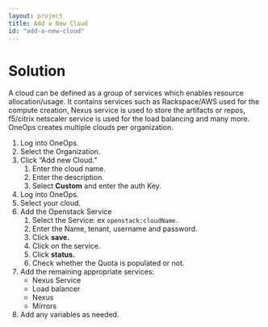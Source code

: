 ```yaml
---
layout: project
title: Add a New Cloud
id: "add-a-new-cloud"
---
```


# Solution

A cloud can be defined as a group of services which enables resource allocation/usage. It contains services such as Rackspace/AWS used for the compute creation, Nexus service is used to store the artifacts or repos, f5/citrix netscaler service is used for the load balancing and many more. OneOps creates multiple clouds per organization.


1. Log into OneOps.
2. Select the Organization.
3. Click “Add new Cloud.”
    1. Enter the cloud name.
    2. Enter the description.
    3. Select **Custom** and enter the auth Key.
4. Log into OneOps.
5. Select your cloud.
6. Add the Openstack Service
    1. Select the Service: ex `openstack:cloudName`.
    2. Enter the Name, tenant, username and password.
    3. Click **save.**
    4. Click on the service.
    5. Click **status.**
    6. Check whether the Quota is populated or not.
7. Add the remaining appropriate services:
    * Nexus Service
    * Load balancer
    * Nexus
    * Mirrors
8. Add any variables as needed.

